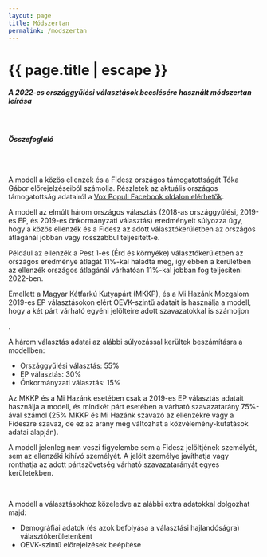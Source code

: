 ```yaml
---
layout: page
title: Módszertan
permalink: /modszertan
---
```


<h1 class="page-title">{{ page.title | escape }}</h1>
    
<div class="section">
    <div class="row">
          <div class="col s12">
		  <h5>A 2022-es országgyűlési választások becslésére használt módszertan leírása</h5> 

<br/>
<h6><strong>Összefoglaló</strong></h6>
<br/>

<p>A modell a közös ellenzék és a Fidesz országos támogatottságát Tóka Gábor előrejelzéseiból számolja. Részletek az aktuális országos támogatottság adatairól a <a href="https://www.facebook.com/valasztasi.kalauz">Vox Populi  Facebook oldalon elérhetők</a>.</p>
<p>A modell az elmúlt három országos választás (2018-as országgyűlési, 2019-es EP, és 2019-es önkormányzati választás) eredményeit súlyozza úgy, hogy a közös ellenzék és a Fidesz az adott választókerületben az országos átlagánál jobban vagy rosszabbul teljesített-e.</p>
<p>Például az ellenzék a Pest 1-es (Érd és környéke) választókerületben az országos eredménye átlagát 11%-kal haladta meg, így ebben a kerületben az ellenzék országos átlagánál várhatóan 11%-kal jobban fog teljesíteni 2022-ben.</p>
<p>Emellett a Magyar Kétfarkú Kutyapárt (MKKP), és a Mi Hazánk Mozgalom 2019-es EP választásokon elért OEVK-szintű adatait is használja a modell, hogy a két párt várható egyéni jelölteire adott szavazatokkal is számoljon</p>.
<p>A három választás adatai az alábbi súlyozással kerültek beszámításra a modellben:</p>
<ul>
<li>Országgyűlési választás: 55%</li>
<li>EP választás: 30%</li>
<li>Önkormányzati választás: 15%</li>
</ul>
<p>Az MKKP és a Mi Hazánk esetében csak a 2019-es EP választás adatait használja a modell, és mindkét párt esetében a várható szavazatarány 75%-ával számol (25% MKKP és Mi Hazánk szavazó az ellenzékre vagy a Fideszre szavaz, de ez az arány még változhat a közvélemény-kutatások adatai alapján).
<br/>
<p>A modell jelenleg nem veszi figyelembe sem a Fidesz jelöltjének személyét, sem az ellenzéki kihívó személyét. A jelölt személye javíthatja vagy ronthatja az adott pártszövetség várható szavazatarányát egyes kerületekben.</p>
<br/>
<p>A modell a választásokhoz közeledve az alábbi extra adatokkal dolgozhat majd:</p>
<ul>
<li>Demográfiai adatok (és azok befolyása a választási hajlandóságra) választókerületenként</li>
<li>OEVK-szintű előrejelzések beépítése</li>
</ul>


    